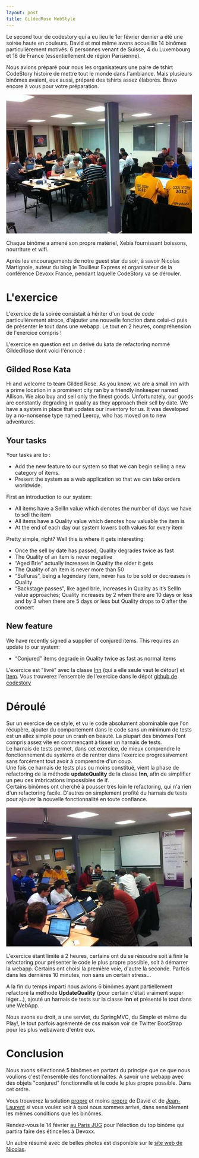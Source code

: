 ```yaml
---
layout: post
title: GildedRose WebStyle
---
```


Le second tour de codestory qui a eu lieu le 1er février dernier a été une soirée haute en couleurs.
David et moi même avons accueillis 14 binômes particulièrement motivés. 
6 personnes venant de Suisse, 4 du Luxembourg et 18 de France (essentiellement de région Parisienne).

Nous avions préparé pour nous les organisateurs une paire de tshirt CodeStory histoire de mettre tout le monde dans l'ambiance.
Mais plusieurs binômes avaient, eux aussi, préparé des tshirts assez élaborés. Bravo encore à vous pour votre préparation.

![tshirt1](/images/tshirt2.jpeg)

Chaque binôme a amené son propre matériel, Xebia fournissant boissons, nourriture et wifi.

Après les encouragements de notre guest star du soir, à savoir Nicolas Martignole, auteur du blog le Touilleur Express et organisateur de la conférence Devoxx France, pendant laquelle CodeStory va se dérouler.

L'exercice
===========

L'exercice de la soirée consistait à hériter d'un bout de code particulièrement atroce, d'ajouter une nouvelle fonction dans celui-ci puis de présenter le tout dans une webapp. Le tout en 2 heures, compréhension de l'exercice compris !

L'exercice en question est un dérivé du kata de refactoring nommé GildedRose dont voici l'énoncé :

Gilded Rose Kata
-------------

Hi and welcome to team Gilded Rose. As you know, we are a small inn with a prime location in a prominent city ran by a friendly innkeeper named Allison. We also buy and sell only the finest goods. Unfortunately, our goods are constantly degrading in quality as they approach their sell by date. We have a system in place that updates our inventory for us. It was developed by a no-nonsense type named Leeroy, who has moved on to new adventures.

Your tasks
-------------

Your tasks are to :

* Add the new feature to our system so that we can begin selling a new category of items.
* Present the system as a web application so that we can take orders worldwide.

First an introduction to our system:

* All items have a SellIn value which denotes the number of days we have to sell the item
* All items have a Quality value which denotes how valuable the item is
* At the end of each day our system lowers both values for every item

Pretty simple, right? Well this is where it gets interesting:

* Once the sell by date has passed, Quality degrades twice as fast
* The Quality of an item is never negative
* “Aged Brie” actually increases in Quality the older it gets
* The Quality of an item is never more than 50
* “Sulfuras”, being a legendary item, never has to be sold or decreases in Quality
* “Backstage passes”, like aged brie, increases in Quality as it’s SellIn value approaches; Quality increases by 2 when there are 10 days or less and by 3 when there are 5 days or less but Quality drops to 0 after the concert

New feature
-------------
We have recently signed a supplier of conjured items. This requires an update to our system:

* “Conjured” items degrade in Quality twice as fast as normal items


L'exercice est "livré" avec la classe [Inn](https://github.com/dgageot/CodeStoryStep2/blob/master/src/main/java/fr/xebia/katas/gildedrose/Inn.java) (qui a elle seule vaut le détour) et [Item](https://github.com/dgageot/CodeStoryStep2/blob/master/src/main/java/fr/xebia/katas/gildedrose/Item.java).
Vous trouverez l'ensemble de l'exercice dans le dépot [github de codestory](https://github.com/dgageot/CodeStoryStep2)

Déroulé
=========
Sur un exercice de ce style, et vu le code absolument abominable que l'on récupère, ajouter du comportement dans le code sans un minimum de tests est un allez simple pour un crash en beauté. La plupart des binômes l'ont compris assez vite en commençant à tisser un harnais de tests.<br/>
Le harnais de tests permet, dans cet exercice, de mieux comprendre le fonctionnement du système et de rentrer dans l'exercice progressivement sans forcément tout avoir à comprendre d'un coup.<br/>
Une fois ce harnais de tests plus ou moins constitué, vient la phase de refactoring de la méthode **updateQuality** de la classe **Inn**, afin de simplifier un peu ces imbrications impossibles de if.<br/>
Certains binômes ont cherché à pousser très loin le refactoring, qui n'a rien d'un refactoring facile. D'autres on simplement profité du harnais de tests pour ajouter la nouvelle fonctionnalité en toute confiance.

![tshirt2](/images/tshirt1.jpeg)

L'exercice étant limité à 2 heures, certains ont du se résoudre soit à finir le refactoring pour présenter le code le plus propre possible, soit à démarrer la webapp. Certains ont choisi la première voie, d'autre la seconde. Parfois dans les dernières 10 minutes, non sans un certain stress...


A la fin du temps imparti nous avions 6 binômes ayant partiellement refactoré la méthode **UpdateQuality** (pour certain c'était vraiment super léger...), ajouté un harnais de tests sur la classe **Inn** et présenté le tout dans une WebApp.


Nous avons eu droit, a une servlet, du SpringMVC, du Simple et même du Play!, le tout parfois agrémenté de css maison voir de Twitter BootStrap pour les plus webaware d'entre eux.

Conclusion
=========
Nous avons sélectionné 5 binômes en partant du principe que ce que nous voulions c'est l'ensemble des fonctionnalités. A savoir une webapp avec des objets "conjured" fonctionnelle et le code le plus propre possible. Dans cet ordre.


Vous trouverez la solution [propre](https://github.com/dgageot/CodeStoryStep2/tree/David) et moins [propre](https://gist.github.com/1782268) de David et de [Jean-Laurent](https://github.com/jeanlaurent/CodeStoryStep2) si vous voulez voir à quoi nous sommes arrivé, dans sensiblement les mêmes conditions que les binômes.


Rendez-vous le 14 février [au Paris JUG](http://www.parisjug.org/xwiki/bin/view/Meeting/20120214) pour l'élection du top binôme qui partira faire des étincelles à Devoxx.

Un autre résumé avec de belles photos est disponible sur le [site web de Nicolas](http://www.touilleur-express.fr/2012/02/04/code-story-demie-finale-chez-xebia/).